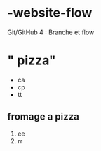 # -website-flow
Git/GitHub 4 : Branche et flow

# " pizza"
- ca
- cp
- tt

## fromage a pizza
1. ee
2. rr
